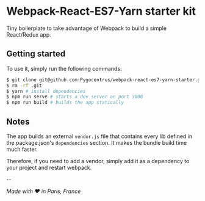 # Webpack-React-ES7-Yarn starter kit

Tiny boilerplate to take advantage of Webpack to build a simple React/Redux app.

## Getting started

To use it, simply run the following commands:

```bash
$ git clone git@github.com:Pygocentrus/webpack-react-es7-yarn-starter.git && cd webpack-react-es7-yarn
$ rm -rf .git
$ yarn # install dependencies
$ npm run serve # starts a dev server on port 3000
$ npm run build # builds the app statically
```

## Notes

The app builds an external `vendor.js` file that contains every lib defined in the package.json's `dependencies` section. It makes the bundle build time much faster.

Therefore, if you need to add a vendor, simply add it as a dependency to your project and restart webpack.

--

_Made with ♥ in Paris, France_
